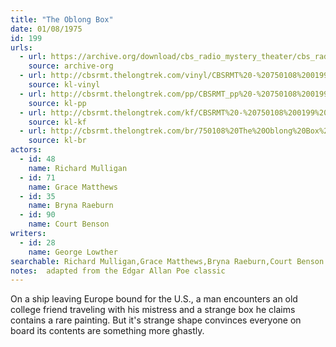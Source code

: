 ```yaml
---
title: "The Oblong Box"
date: 01/08/1975
id: 199
urls: 
  - url: https://archive.org/download/cbs_radio_mystery_theater/cbs_radio_mystery_theater-0151-0200.zip/cbs_radio_mystery_theater-0151-0200%2Fcbsrmt_0199_the_oblong_box.mp3
    source: archive-org
  - url: http://cbsrmt.thelongtrek.com/vinyl/CBSRMT%20-%20750108%200199%20The%20Oblong%20Box_afrts.mp3
    source: kl-vinyl
  - url: http://cbsrmt.thelongtrek.com/pp/CBSRMT_pp%20-%20750108%200199%20The%20Oblong%20Box.mp3
    source: kl-pp
  - url: http://cbsrmt.thelongtrek.com/kf/CBSRMT%20-%20750108%200199%20The%20Oblong%20Box_kf.mp3
    source: kl-kf
  - url: http://cbsrmt.thelongtrek.com/br/750108%20The%20Oblong%20Box%20WOR.mp3
    source: kl-br
actors:  
  - id: 48
    name: Richard Mulligan  
  - id: 71
    name: Grace Matthews  
  - id: 35
    name: Bryna Raeburn  
  - id: 90
    name: Court Benson
writers:  
  - id: 28
    name: George Lowther
searchable: Richard Mulligan,Grace Matthews,Bryna Raeburn,Court Benson George Lowther
notes:  adapted from the Edgar Allan Poe classic
---
```

On a ship leaving Europe bound for the U.S., a man encounters an old college friend traveling with his mistress and a strange box he claims contains a rare painting. But it's strange shape convinces everyone on board its contents are something more ghastly.